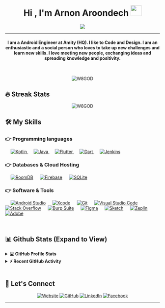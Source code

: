 
<h1 align="center">Hi , I'm Arnon Aroondech <img src="https://media.giphy.com/media/hvRJCLFzcasrR4ia7z/giphy.gif" width="35"></h1>
<p align="center">
  <a href="https://github.com/DenverCoder1/readme-typing-svg"><img src="https://readme-typing-svg.herokuapp.com?color=3DEAF7&size=26&lines=Android+Engineer;Flutter+Engineer;Always+Learn+New+Things&center=true&width=500&height=50"></a>
</p>
<hr/>
<h4 align="center">I am a Android Engineer at Amity (HQ). I like to Code and Design. I am an enthusiastic and a social person who loves to take up new challenges and learn new skills. I love meeting new people, exchanging ideas and spreading knowledge and positivity.</h4>
<br>
<p align="center"> <img src="https://komarev.com/ghpvc/?username=W8GOD&label=PROFILE+VIEWS&color=0e75b6&style=plastic" alt="W8GOD" /> </p>

## 🔥 Streak Stats
<p align="center"><img src="https://github-readme-streak-stats.herokuapp.com/?user=W8GOD&theme=algolia" alt="W8GOD"  /></p>


## 🛠️ My Skills

### 👉 Programming languages

<p align="left"> 
  &emsp; 
  <a href="#">
    <img alt="Kotlin" src="https://img.shields.io/badge/Kotlin-0095D5?&style=for-the-badge&logo=kotlin&logoColor=white">
  </a> 
  &emsp;
  <a href="#">
    <img alt="Java" src="https://img.shields.io/badge/Java-ED8B00?style=for-the-badge&logo=java&logoColor=white">
  </a> 
  &emsp;
  <a href="#">
     <img alt="Flutter" src="https://img.shields.io/badge/Flutter-02569B?style=for-the-badge&logo=flutter&logoColor=white">
   </a>
  &emsp;
  <a href="#">
    <img alt="Dart" src="https://img.shields.io/badge/Dart-0175C2?style=for-the-badge&logo=dart&logoColor=white">
  </a>
  &emsp;
   <a href="#">
    <img alt="Jenkins" src="https://img.shields.io/badge/Jenkins-D24939?style=for-the-badge&logo=Jenkins&logoColor=white">
  </a>
</p>

### 👉 Databases & Cloud Hosting
<p align="left">
  &emsp;
    <a href="#"><img alt="RoomDB" src="https://img.shields.io/badge/RoomDB-%2300f?style=for-the-badge&logo=redis&logoColor=white"></a> 
  &emsp;
    <a href="#"><img alt="Firebase" src ="https://img.shields.io/badge/Firebase-%23316192.svg?style=for-the-badge&logo=firebase&logoColor=white"></a>
  &emsp;
    <a href="#"><img alt="SQLite" src ="https://img.shields.io/badge/SQLite-07405E?style=for-the-badge&logo=sqlite&logoColor=white"></a>
 </p>

 ### 👉 Software & Tools
 
<p>
  &emsp;
    <a href="#"><img alt="Android Studio" src="https://img.shields.io/badge/Android_Studio-3DDC84?style=for-the-badge&logo=android-studio&logoColor=white"></a>
  &emsp;
    <a href="#"><img alt="Xcode" src="https://img.shields.io/badge/Xcode-007ACC?style=for-the-badge&logo=Xcode&logoColor=white"></a>
  &emsp;
    <a href="#"><img alt="Git" src="https://img.shields.io/badge/Git%20-%23F05033.svg?style=for-the-badge&logo=git&logoColor=white"></a>
  &emsp;
    <a href="#"><img alt="Visual Studio Code" src="https://img.shields.io/badge/Visual%20Studio%20Code-0078d7.svg?style=for-the-badge&logo=visual-studio-code&logoColor=white"></a>
  &emsp;
    <a href="#"><img alt="Stack Overflow" src="https://img.shields.io/badge/-Stack%20Overflow-FE7A16?style=for-the-badge&logo=stack-overflow&logoColor=white"></a>
   &emsp;
    <a href="#"><img alt="Burp Suite" src="https://img.shields.io/badge/Burp Suite-F63000?style=for-the-badge&logo=burpsuite&logoColor=white"></a>
  &emsp;
    <a href="#"><img alt="Figma" src="https://img.shields.io/badge/Figma-F24E1E?style=for-the-badge&logo=figma&logoColor=white"></a>
  &emsp;
    <a href="#"><img alt="Sketch" src="https://img.shields.io/badge/Sketch-FFB387?style=for-the-badge&logo=sketch&logoColor=black"></a>
  &emsp;
    <a href="#"><img alt="Zeplin" src="https://img.shields.io/badge/Zeplin-F1C232?style=for-the-badge&logo=zeplin&logoColor=black"></a>
  &emsp;
    <a href="#"><img alt="Adobe" src="https://img.shields.io/badge/Adobe%20-%23FF0000.svg?style=for-the-badge&logo=adobe&logoColor=white"></a>
  &emsp;
</p>

<br/>

## 📊 Github Stats (Expand to View) 


<details> 
  <summary><b>💻 GitHub Profile Stats</b></summary>
  <br/>
  <p align="center">
    <a href="#"><img alt="Candida's Github Stats" src="https://github-readme-stats.vercel.app/api?username=W8GOD&show_icons=true&count_private=true&theme=algolia" height="192px"/></a>
<br/>
  &nbsp;
	  <img src="https://github-readme-stats.vercel.app/api/top-langs?username=W8GOD&show_icons=true&locale=en&layout=compact&theme=algolia" alt="W8GOD" height="192px"/>
  <br/>
  <b>Note:</b> Top languages is only a metric of the languages my public code consists of and doesn't reflect experience or skill level.
  </p>
</details>


<details>
  <summary><b>⚡ Recent GitHub Activity</b></summary>
  <br/>
   <a href="https://github.com/W8GOD"><img alt="Candida's Activity Graph" src="https://activity-graph.herokuapp.com/graph?username=W8GOD&custom_title=Candida%20Noronha's%20Contribution%20Graph&theme=react-dark" /></a>
  <br/>

</details>

<br/>

## 🙋‍ Let's Connect
<p align="center">
        <a href="https://arnon.page/"><img src="https://img.icons8.com/color/50/000000/web.png" alt="Website"/></a>
	<a href="https://github.com/W8GOD"><img src="https://img.icons8.com/color/50/000000/github.png" alt="GitHub"/></a>
	<a href="https://www.linkedin.com/in/arnon-aroondech"><img src="https://img.icons8.com/color/50/000000/linkedin.png" alt="LinkedIn"/></a>
	<a href="https://www.facebook.com/Arnon001"><img src="https://img.icons8.com/color/50/000000/facebook-new.png" alt="Facebook"/></a>
</p>

<hr/>








